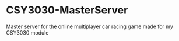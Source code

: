 # CSY3030-MasterServer
Master server for the online multiplayer car racing game made for my CSY3030 module
